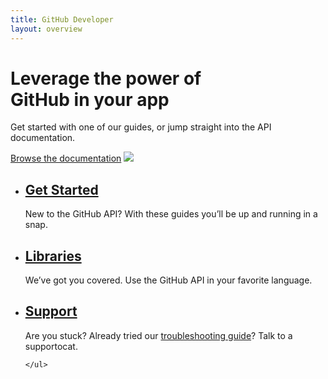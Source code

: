 ```yaml
---
title: GitHub Developer
layout: overview
---
```


<div class="wrapper feature">
	<h1>Leverage the power of<br />
GitHub in your app</h1>
	<p class="intro">Get started with one of our guides, or jump straight into the API documentation.</p>
	<a href="/v3/" class="button">Browse the documentation</a>
	<img src="/shared/images/labtocat.png" class="labtocat" />
</div>

<div class="full-width-divider">
	<ul class="wrapper highlights">
		<li class="highlight-module">
			<a href="/guides/"><span class="mega-icon octicon-file-text"></span></a>
			<h2><a href="/guides/">Get Started</a></h2>
			<p>New to the GitHub API? With these guides you’ll be up and running in a snap.</p>
		</li>
		<li class="highlight-module">
			<a href="/libraries/"><span class="mega-icon octicon-code"></span></a>
			<h2><a href="/libraries/">Libraries</a></h2>
			<p>We’ve got you covered. Use the GitHub API in your favorite language.</p>
		</li>
		<li class="highlight-module">
			<a href="http://github.com/contact"><span class="mega-icon octicon-mail-read"></span></a>
			<h2><a href="http://github.com/contact">Support</a></h2>
			<p>Are you stuck? Already tried our <a href="/v3/troubleshooting/">troubleshooting guide</a>? Talk to a supportocat.</p>
		</li>
		
	</ul>
</div>
